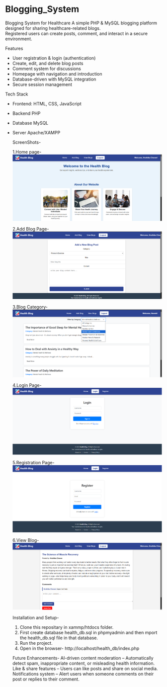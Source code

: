 # Blogging_System

Blogging System for Healthcare
A simple PHP & MySQL blogging platform designed for sharing healthcare-related blogs.  
Registered users can create posts, comment, and interact in a secure environment. 

 Features  
- User registration & login (authentication)  
- Create, edit, and delete blog posts  
- Comment system for discussions  
- Homepage with navigation and introduction  
- Database-driven with MySQL integration  
- Secure session management

Tech Stack  
- Frontend: HTML, CSS, JavaScript  
- Backend PHP  
- Database MySQL  
- Server Apache/XAMPP

  ScreenShots-

  1.Home page- ![Homepage](assets/home_page.png)

  2.Add Blog Page- ![Add Blog](assets/add_blog.png)

  3.Blog Category- ![Blog Category](assets/blog_category.png)

  4.Login Page- ![Login Page](assets/login.png)

  5.Registration Page- ![register Page](assets/register.png)

  6.View Blog- ![view blog](assets/view_blog.png)

  Installation and Setup-
  1. Clone this repositary in xammp/htdocs folder.
  2. First create database health_db.sql in phpmyadmin and then mport the health_db.sql file in that database.
  3. Run the project.
  4. Open in the browser- http://localhost/health_db/index.php

  Future Enhancements-
  AI-driven content moderation – Automatically detect spam, inappropriate content, or misleading health information.
  Like & share features – Users can like posts and share on social media.
  Notifications system – Alert users when someone comments on their post or replies to their comment.
  

  

